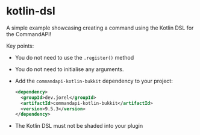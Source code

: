# kotlin-dsl

A simple example showcasing creating a command using the Kotlin DSL for the CommandAPI!

Key points:

- You do not need to use the `.register()` method
- You do not need to initialise any arguments.
- Add the `commandapi-kotlin-bukkit` dependency to your project:

  ```xml
  <dependency>
    <groupId>dev.jorel</groupId>
    <artifactId>commandapi-kotlin-bukkit</artifactId>
    <version>9.5.3</version>
  </dependency>
  ```

- The Kotlin DSL must not be shaded into your plugin
